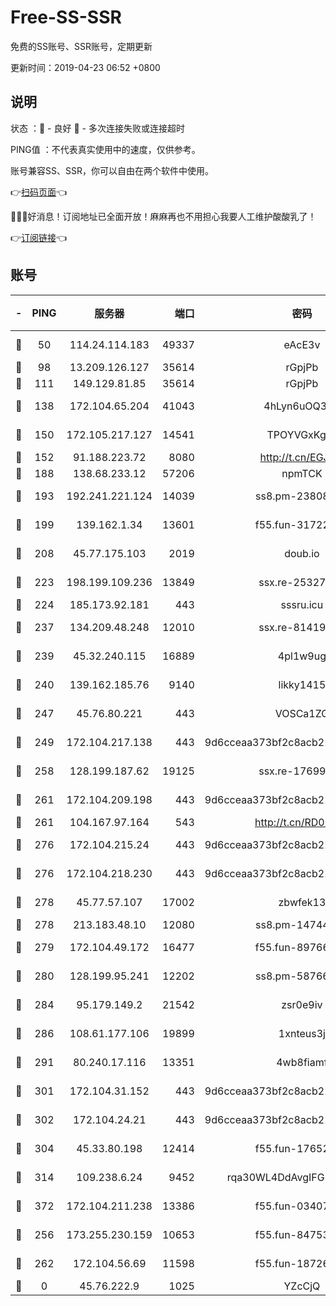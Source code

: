 # Free-SS-SSR

免费的SS账号、SSR账号，定期更新

更新时间：2019-04-23 06:52 +0800

## 说明

状态     ：🙂 - 良好 🙁 - 多次连接失败或连接超时

PING值   ：不代表真实使用中的速度，仅供参考。

账号兼容SS、SSR，你可以自由在两个软件中使用。

👉[扫码页面](https://liesauer.github.io/Free-SS-SSR/)👈

🎉🎉🎉好消息！订阅地址已全面开放！麻麻再也不用担心我要人工维护酸酸乳了！

👉[订阅链接](https://www.liesauer.net/yogurt/subscribe?ACCESS_TOKEN=DAYxR3mMaZAsaqUb)👈

## 账号

|-|PING|服务器|端口|密码|加密方式|区域|
|:----:|:----:|:-----:|-----:|:----:|:----:|:----:|
|🙂|50|114.24.114.183|49337|eAcE3v|chacha20-ietf|TW|
|🙂|98|13.209.126.127|35614|rGpjPb|rc4-md5|KR|
|🙂|111|149.129.81.85|35614|rGpjPb|rc4-md5|HK|
|🙂|138|172.104.65.204|41043|4hLyn6uOQ3hU|aes-256-cfb|JP|
|🙂|150|172.105.217.127|14541|TPOYVGxKglpi|aes-256-cfb|JP|
|🙂|152|91.188.223.72|8080|http://t.cn/EGJIyrl|rc4-md5|RU|
|🙂|188|138.68.233.12|57206|npmTCK|rc4-md5|US|
|🙂|193|192.241.221.124|14039|ss8.pm-23808367|aes-256-cfb|US|
|🙂|199|139.162.1.34|13601|f55.fun-31722163|aes-256-cfb|SG|
|🙂|208|45.77.175.103|2019|doub.io|aes-128-ctr|SG|
|🙂|223|198.199.109.236|13849|ssx.re-25327001|aes-256-cfb|US|
|🙂|224|185.173.92.181|443|sssru.icu|rc4-md5|RU|
|🙂|237|134.209.48.248|12010|ssx.re-81419250|aes-256-cfb|US|
|🙂|239|45.32.240.115|16889|4pl1w9ug|aes-256-cfb|AU|
|🙂|240|139.162.185.76|9140|likky1415|aes-256-cfb|DE|
|🙂|247|45.76.80.221|443|VOSCa1ZG|aes-256-cfb|DE|
|🙂|249|172.104.217.138|443|9d6cceaa373bf2c8acb22e60b6a58be6|aes-256-cfb|US|
|🙂|258|128.199.187.62|19125|ssx.re-17699108|aes-256-cfb|SG|
|🙂|261|172.104.209.198|443|9d6cceaa373bf2c8acb22e60b6a58be6|aes-256-cfb|US|
|🙂|261|104.167.97.164|543|http://t.cn/RD0D7sx|rc4-md5|CA|
|🙂|276|172.104.215.24|443|9d6cceaa373bf2c8acb22e60b6a58be6|aes-256-cfb|US|
|🙂|276|172.104.218.230|443|9d6cceaa373bf2c8acb22e60b6a58be6|aes-256-cfb|US|
|🙂|278|45.77.57.107|17002|zbwfek13|aes-256-cfb|GB|
|🙂|278|213.183.48.10|12080|ss8.pm-14744177|rc4-md5|RU|
|🙂|279|172.104.49.172|16477|f55.fun-89766175|aes-256-cfb|SG|
|🙂|280|128.199.95.241|12202|ss8.pm-58766684|aes-256-cfb|SG|
|🙂|284|95.179.149.2|21542|zsr0e9iv|aes-256-cfb|NL|
|🙂|286|108.61.177.106|19899|1xnteus3j|aes-256-cfb|FR|
|🙂|291|80.240.17.116|13351|4wb8fiamf|aes-256-cfb|DE|
|🙂|301|172.104.31.152|443|9d6cceaa373bf2c8acb22e60b6a58be6|aes-256-cfb|US|
|🙂|302|172.104.24.21|443|9d6cceaa373bf2c8acb22e60b6a58be6|aes-256-cfb|US|
|🙂|304|45.33.80.198|12414|f55.fun-17652829|aes-256-cfb|US|
|🙂|314|109.238.6.24|9452|rqa30WL4DdAvgIFG6Fs3znzTa|aes-256-cfb|FR|
|🙂|372|172.104.211.238|13386|f55.fun-03407561|aes-256-cfb|US|
|🙂|256|173.255.230.159|10653|f55.fun-84753420|aes-256-cfb|US|
|🙂|262|172.104.56.69|11598|f55.fun-18726440|aes-256-cfb|SG|
|🙁|0|45.76.222.9|1025|YZcCjQ|rc4-md5|JP|

